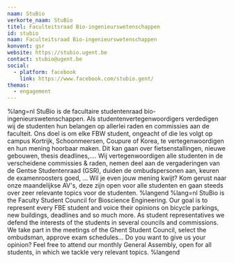 ```yaml
---
naam: StuBio
verkorte_naam: StuBio
titel: Faculteitsraad Bio-ingenieurswetenschappen
id: stubio
naam: Faculteitsraad Bio-ingenieurswetenschappen
konvent: gsr
website: https://stubio.ugent.be
contact: stubio@ugent.be
social:
  - platform: facebook
    link: https://www.facebook.com/stubio.gent/
themas:
  - engagement
---
```

%lang=nl StuBio is de facultaire studentenraad bio-ingenieurswetenschappen. Als studentenvertegenwoordigers verdedigen wij de studenten hun belangen op allerlei raden en commissies aan de faculteit. Ons doel is om elke FBW student, ongeacht of die les volgt op campus Kortrijk, Schoonmeersen, Coupure of Korea, te vertegenwoordigen en hun mening hoorbaar maken. Dit kan gaan over fietsenstallingen, nieuwe gebouwen, thesis deadlines,....
Wij vertegenwoordigen alle studenten in de verscheidene commissies & raden, nemen deel aan de vergaderingen van de Gentse Studentenraad (GSR), duiden de ombudspersonen aan, keuren de examenroosters goed, ...
Wil je even jouw mening kwijt? Kom gerust naar onze maandelijkse AV's, deze zijn open voor alle studenten en gaan steeds over zeer relevante topics voor de studenten. %langend %lang=nl StuBio is the Faculty Student Council for Bioscience Engineering. Our goal is to represent every FBE student and voice their opinions on bicycle parkings, new buildings, deadlines and so much more. As student representatives we defend the interests of the students in several councils and commissions. We take part in the meetings of the Ghent Student Council, select the ombudsman, approve exam schedules… Do you want to give us your opinion? Feel free to attend our monthly General Assembly, open for all students, in which we tackle very relevant topics. %langend
